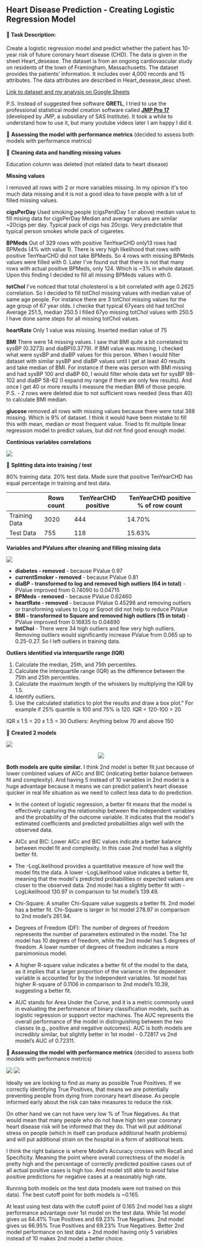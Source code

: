 
## Heart Disease Prediction - Creating Logistic Regression Model

#### :small_orange_diamond: Task Description:
Create a logistic regression model and predict whether the patient has 10-year risk of future coronary heart disease (CHD). The data is given in the sheet Heart_desease. The dataset is from an ongoing cardiovascular study on residents of the town of Framingham, Massachusetts. The dataset provides the patients’ information. It includes over 4,000 records and 15 attributes. The data attributes are described in Heart_desease_desc sheet.

[Link to dataset and my analysis on Google Sheets](https://docs.google.com/spreadsheets/d/15EVtVzqhrxMgSajRv86UJ0WFg4pvlQnS4VK0G1-POtg/edit?usp=sharing)

P.S. Instead of suggested free software **GRETL**, I tried to use the professional statistical model creation software called [**JMP Pro 17**](https://www.jmp.com/en_us/software/predictive-analytics-software.html) (developed by JMP, a subsidiary of SAS Institute). It took a while to understand how to use it, but many youtube videos later I am happy I did it. 

:pushpin: **Assessing the model with performance metrics** (decided to assess both models with performance metrics)


:pushpin: **Cleaning data and handling missing values**

Education column was deleted (not related data to heart disease)	
	
**Missing values**

I removed all rows with 2 or more variables missing. In my opinion it's too much data missing and it is not a good idea to have people with a lot of filled missing values.	
	
**cigsPerDay**	Used smoking people (cigsPerdDay 1 or above) median value to fill mising data for cigsPerDay
	Median and average values are similar ~20cigs per day. Typical pack of cigs has 20cigs. Very predictable that typical person smokes whole pack of cigaretes.
	
**BPMeds**	Out of 329 rows with positive TenYearCHD only13 rows had BPMeds (4% with value 1). There is very high likelihood that rows with positive TenYearCHD did not take BPMeds. So 4 rows with missing BPMeds values were filled with 0.
	Later I've found out that there is not that many rows with actual positive BPMeds, only 124. Which is ~3% in whole dataset. 
	Upon this finding I decided to fill all missing BPMeds values with 0.
	
**totChol**	I've noticed that total cholesterol is a bit correlated with age 0.2625 correlation. So I decided to fill totChol missing values with median value of same age people. 
	For instance there are 3 totChol missing values for the age group of 67 year olds. I checke that typical 67years old had totChol Average  251.5, median 250.5
	I filled 67yo missing totChol values with 250.5
	I have done same steps for all missing totChol values.
	
**heartRate**	Only 1 value was missing. Inserted median value of 75
	
**BMI**	There were 14 missing values. I saw that BMI quite a bit correlated to sysBP (0.3273) and diaBP(0.3779). 
	If BMI value was missing, I checked what were sysBP and diaBP values for this person. 
	When I would filter dataset with similar sysBP and diaBP values until I get at least 40 results and take median of BMI. 
	For instance if there was person with BMI missing and had sysBP 100 and diaBP 60, I would filter whole data set for sysBP 98-102 and diaBP 58-62 (I expand my range if there are only few results). And once I get 40 or more results I measure the median BMI of those people.
	P.S. - 2 rows were deleted due to not sufficient rows needed (less than 40) to calculate BMI median. 
	
**glucose**	removed all rows with missing values because there were total 388 missing. Which is 9% of dataset. I think it would have been mistake to fill this with mean, median or most frequent value. Tried to fit multiple linear regression model to predict values, but did not find good enough model.

**Continious variables correlations**

<img src="https://github.com/aidas-projects/TC_data_projects/blob/main/HeartDiseasePrediction-StatModel/coninious_variables_correlations.png"/> 

:pushpin: **Splitting data into training / test**

80% training data. 20% test data. Made sure that positive TenYearCHD has equal percentage in training and test data.			

| | Rows count  | TenYearCHD positive | TenYearCHD positive % of row count |
| -------------| ------------- | ------------- | ------------- |
| Training Data  | 3020  | 444 | 14.70%  |
| Test Data  | 755  | 118  | 15.63%  |

**Variables and PValues after cleaning and filling missing data**

<img src="https://github.com/aidas-projects/TC_data_projects/blob/main/HeartDiseasePrediction-StatModel/logworth_pvalues_aftercleaning.png"/> 

* **diabetes - removed** - because PValue 0.97		
* **currentSmoker -	removed**	 - because PValue 0.81		
* **diaBP - transformed to log and removed high outliers (64 in total)** -  PValue improved from 0.74090 to 0.04715
* **BPMeds - removed** - because PValue 0.62460		
* **heartRate - removed** - because PValue 0.45298 and removing outliers or transforming values to Log or Sqroot did not help to reduce PValue
* **BMI -	transformed to Square and	removed high outliers (15 in total)** - PValue improved from 0.16835 to 0.04890
* **totChol**	- There were 34 high outliers and few very high outliers. Removing outliers would significantly increase PValue from 0.065 up to 0.25-0.27. So I left outliers in training data.				



**Outliers identified via interquartile range (IQR)**

1. Calculate the median, 25th, and 75th percentiles.
2. Calculate the interquartile range (IQR) as the difference between the 75th and 25th percentiles.
3. Calculate the maximum length of the whiskers by multiplying the IQR by 1.5.
4. Identify outliers.
5. Use the calculated statistics to plot the results and draw a box plot."
For example if 25% quantile is 100 and 75% is 120.  IQR = 120-100 = 20

IQR x 1.5 = 20 x 1.5 = 30
Outliers: 
Anything below 70 and above 150

:pushpin: **Created 2 models**

<img src="https://github.com/aidas-projects/TC_data_projects/blob/main/HeartDiseasePrediction-StatModel/logistic_regression_models_parameters.png"/> 

<p align="center">
<img src="https://github.com/aidas-projects/TC_data_projects/blob/main/HeartDiseasePrediction-StatModel/model_comparison.png"/> 
</p>

 **Both models are quite similar.** I think 2nd model is better fit just because of lower combined values of AICc and BIC (indicating better balance between fit and complexity). And having 5 instead of 10 variables in 2nd model is a huge advantage because it means we can predict patient’s heart disease quicker in real life situation as we need to collect less data to do prediction.

* In the context of logistic regression, a better fit means that the model is effectively capturing the relationship between the independent variables and the probability of the outcome variable. It indicates that the model's estimated coefficients and predicted probabilities align well with the observed data.

* AICc and BIC: Lower AICc and BIC values indicate a better balance between model fit and complexity. In this case 2nd model has a slightly better fit.

* The -LogLikelihood provides a quantitative measure of how well the model fits the data. A lower -LogLikelihood value indicates a better fit, meaning that the model's predicted probabilities or expected values are closer to the observed data. 2nd model has a slightly better fit with -LogLikelihood 130.97 in comparison to 1st model’s 139.49.

* Chi-Square: A smaller Chi-Square value suggests a better fit. 2nd model has a better fit. Chi-Square is larger in 1st model 278.97 in comparison to 2nd model’s 261.94. 

* Degrees of Freedom (DF): The number of degrees of freedom represents the number of parameters estimated in the model. The 1st model has 10 degrees of freedom, while the 2nd model has 5 degrees of freedom. A lower number of degrees of freedom indicates a more parsimonious model.

* A higher R-square value indicates a better fit of the model to the data, as it implies that a larger proportion of the variance in the dependent variable is accounted for by the independent variables. 1st model has higher R-square of 0.1106 in comparison to 2nd model’s 10.39, suggesting a better fit.

* AUC stands for Area Under the Curve, and it is a metric commonly used in evaluating the performance of binary classification models, such as logistic regression or support vector machines. The AUC represents the overall performance of the model in distinguishing between the two classes (e.g., positive and negative outcomes). AUC is both models are incredibly similar, but slightly better in 1st model - 0.72817 vs 2nd model’s AUC of 0.72311.




:pushpin: **Assessing the model with performance metrics** (decided to assess both models with performance metrics)

<img src="https://github.com/aidas-projects/TC_data_projects/blob/main/HeartDiseasePrediction-StatModel/models_performance_metrics.png"/> 

<img src="https://github.com/aidas-projects/TC_data_projects/blob/main/HeartDiseasePrediction-StatModel/confusion_matrix.png"/> 

Ideally we are looking to find as many as possible True Positives. 
If we correctly identifying True Positives, that means we are potentially preventing people from dying from coronary heart disease. As people informed early about the risk can take measures to reduce the risk.

On other hand we can not have very low % of True Negatives. As that would mean that many people who do not have high ten year coronary heart disease risk will be informed that they do. That will put additional stress on people (which in itself can produce additional health problems) and will put additional strain on the hospital in a form of additional tests. 

I think the right balance is where Model’s Accuracy crosses with Recall and Specificity.
Meaning the point where overall correctness of the model is pretty high and the percentage of correctly predicted positive cases out of all actual positive cases is high too. And model still able to avoid false positive predictions for negative cases at a reasonably high rate.

Running both models on the test data (models were not trained on this data). The best cutoff point for both models is ~0.165.

At least using test data with the cutoff point of 0.165 2nd model has a slight performance advantage over 1st model on the test data.
While 1st model gives us 64.41% True Positives and 69.23% True Negatives. 
2nd model gives us 66.95% True Positives and 69.23% True Negatives.
Better 2nd model performance on test data + 2nd model having only 5 variables instead of 10 makes 2nd model a better choice.

